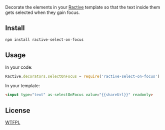 Decorate the elements in your [Ractive](http://ractivejs.org) template so that the text inside them gets selected when they gain focus.

## Install

```js
npm install ractive-select-on-focus
```

## Usage

In your code:

```js
Ractive.decorators.selectOnFocus = require('ractive-select-on-focus')
```

In your template:

```html
<input type="text" as-selectOnFocus value="{{shareUrl}}" readonly>
```

## License

[WTFPL](http://wtfpl2.com)
